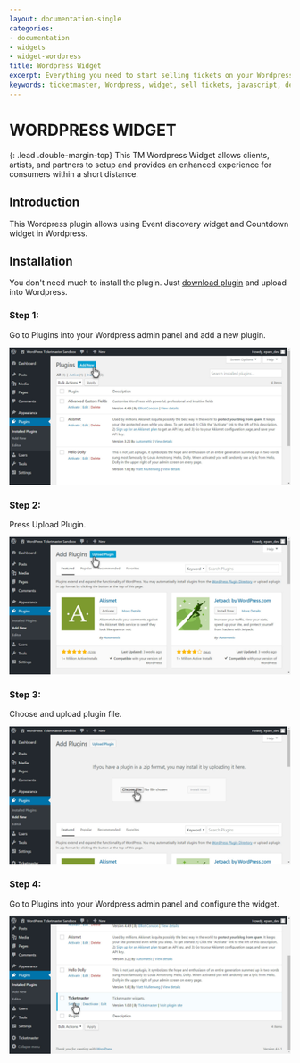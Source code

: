 ```yaml
---
layout: documentation-single
categories:
- documentation
- widgets
- widget-wordpress
title: Wordpress Widget
excerpt: Everything you need to start selling tickets on your Wordpress website
keywords: ticketmaster, Wordpress, widget, sell tickets, javascript, developer
---
```


# WORDPRESS WIDGET

{: .lead .double-margin-top}
This TM Wordpress Widget allows clients, artists, and partners to setup and provides an enhanced experience for consumers within a short distance.

## Introduction

This Wordpress plugin allows using Event discovery widget and Countdown widget in Wordpress.

## Installation

You don't need much to install the plugin. Just [download plugin](/products-and-docs/widgets/wordpress/ticketmaster.zip) and upload into Wordpress.

### Step 1: 

Go to Plugins into your Wordpress admin panel and add a new plugin. 

![wordpress1](/assets/img/products-and-docs/wp-t-1.jpg)

### Step 2: 

Press Upload Plugin. 

![wordpress2](/assets/img/products-and-docs/wp-t-2.jpg)

### Step 3: 

Choose and upload plugin file.

![wordpress3](/assets/img/products-and-docs/wp-t-3.jpg)

### Step 4: 

Go to Plugins into your Wordpress admin panel and configure the widget. 

![wordpress4](/assets/img/products-and-docs/wp-t-4.jpg)


